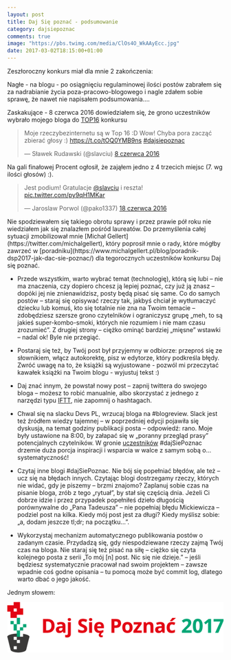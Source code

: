 ```yaml
---
layout: post
title: Daj Się poznać - podsumowanie
category: dajsiepoznac
comments: true
image: "https://pbs.twimg.com/media/ClOs4O_WkAAyEcc.jpg"
date: 2017-03-02T18:15:00+01:00
---
```


Zeszłoroczny konkurs miał dla mnie 2 zakończenia:

Nagłe - na blogu - po osiągnięciu regulaminowej ilości postów zabrałem się za nadrabianie życia poza-pracowo-blogowego i nagle zdałem sobie sprawę, że nawet nie napisałem podsumowania….

Zaskakujące - 8 czerwca 2016 dowiedziałem się, że grono uczestników wybrało mojego bloga do [TOP16](http://devstyle.pl/daj-sie-poznac-2016/daj-sie-poznac-finalisci-2016/) konkursu
<div class="media">
    <blockquote class="twitter-tweet" data-lang="pl"><p lang="pl" dir="ltr">Moje rzeczybezinternetu są w Top 16 :D Wow! Chyba pora zacząć zbierać głosy :) <a href="https://t.co/tOQ0YMB9ns">https://t.co/tOQ0YMB9ns</a> <a href="https://twitter.com/hashtag/dajsiepoznac?src=hash">#dajsiepoznac</a></p>&mdash; Sławek Rudawski (@slavciu) <a href="https://twitter.com/slavciu/status/740430564038184960">8 czerwca 2016</a></blockquote>
    <script async src="//platform.twitter.com/widgets.js" charset="utf-8"></script>
</div>

Na gali finałowej Procent ogłosił, że zająłem jedno z 4 trzecich miejsc (7. wg ilości głosów) :). 

<div class="media">
    <blockquote class="twitter-tweet" data-lang="pl"><p lang="pl" dir="ltr">Jest podium! Gratulacje <a href="https://twitter.com/slavciu">@slavciu</a> i reszta! <a href="https://t.co/py9qH1MKar">pic.twitter.com/py9qH1MKar</a></p>&mdash; Jaroslaw Porwol (@pako1337) <a href="https://twitter.com/pako1337/status/744128450848505857">18 czerwca 2016</a></blockquote>
    <script async src="//platform.twitter.com/widgets.js" charset="utf-8"></script>
</div>
Nie spodziewałem się takiego obrotu sprawy i przez prawie pół roku nie wiedziałem jak się znalazłem pośród laureatów. Do przemyślenia całej sytuacji zmobilizował mnie [Michał Gellert](https://twitter.com/michalgellert), który poprosił mnie o rady, które mógłby zawrzeć w [poradniku](https://www.michalgellert.pl/blog/poradnik-dsp2017-jak-dac-sie-poznac/) dla tegorocznych uczestników konkursu Daj się poznać.

* Przede wszystkim, warto wybrać temat (technologię), którą się lubi – nie ma znaczenia, czy dopiero chcesz ją lepiej poznać, czy już ją znasz – dopóki jej nie znienawidzisz, posty będą pisać się same. 
Co do samych postów – staraj się opisywać rzeczy tak, jakbyś chciał je wytłumaczyć dziecku lub komuś, kto się totalnie nie zna na Twoim temacie – zdobędziesz szersze grono czytelników i ograniczysz grupę „meh, to są jakieś super-kombo-smoki, których nie rozumiem i nie mam czasu zrozumieć”. Z drugiej strony – ciężko ominąć bardziej „mięsne” wstawki – nadal ok! Byle nie przegiąć.

* Postaraj się też, by Twój post był przyjemny w odbiorze: przeproś się ze słownikiem, włącz autokorektę, pisz w edytorze, który podkreśla błędy. Zwróć uwagę na to, że książki są wyjustowane - pozwól mi przeczytać kawałek książki na Twoim blogu - wyjustuj tekst :)
* Daj znać innym, że powstał nowy post – zapnij twittera do swojego bloga – możesz to robić manualnie, albo skorzystać z jednego z narzędzi typu [IFTT](https://ifttt.com/), nie zapomnij o hashtagach. 

* Chwal się na slacku Devs PL, wrzucaj bloga na #blogreview. Slack jest też źródłem wiedzy tajemnej – w poprzedniej edycji pojawiła się dyskusja, na temat godziny publikacji posta – odpowiedź: rano. Moje były ustawione na 8:00, by załapać się w „poranny przegląd prasy” potencjalnych czytelników. W gronie [uczestników](http://uczestnicy.dajsiepoznac.pl/lista) #dajSiePoznac drzemie duża porcja inspiracji i wsparcia w walce z samym sobą o… systematyczność!

* Czytaj inne blogi #dajSiePoznac. Nie bój się popełniać błędów, ale też – ucz się na błędach innych. Czytając blogi dostrzegamy rzeczy, których nie widać, gdy je piszemy – brzmi znajomo? 
Zaplanuj sobie czas na pisanie bloga, zrób z tego „rytuał”, by stał się częścią dnia. Jeżeli Ci dobrze idzie i przez przypadek popełniłeś dzieło długością porównywalne do „Pana Tadeusza” – nie popełniaj błędu Mickiewicza – podziel post na kilka. Kiedy mój post jest za długi? Kiedy myślisz sobie: „a, dodam jeszcze tl;dr; na początku…”.

* Wykorzystaj mechanizm automatycznego publikowania postów o zadanym czasie. Przydadzą się, gdy niespodziewane rzeczy zajmą Twój czas na bloga. Nie staraj się też pisać na siłę – ciężko się czyta kolejnego posta z serii „To mój [n] post. Nic się nie dzieje.” – jeśli będziesz systematycznie pracował nad swoim projektem – zawsze wpadnie coś godne opisania – tu pomocą może być commit log, dlatego warto dbać o jego jakość.

Jednym słowem:

<img class="postImage" src="/public/dsp2017-1.png" />
